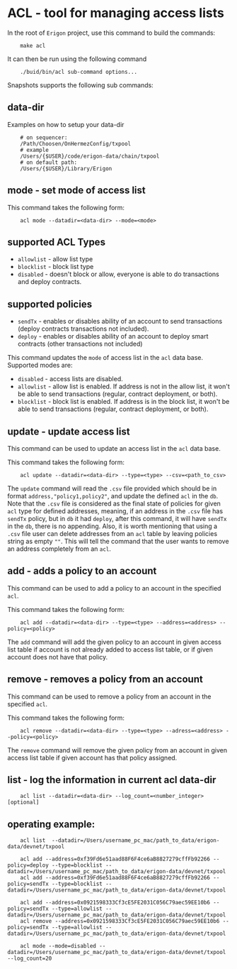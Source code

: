 # ACL - tool for managing access lists

In the root of `Erigon` project, use this command to build the commands:

```shell
    make acl
```

It can then be run using the following command

```shell
    ./buid/bin/acl sub-command options...
```

Snapshots supports the following sub commands:

## data-dir

Examples on how to setup your data-dir

```shell
    # on sequencer:
    /Path/Choosen/OnHermezConfig/txpool
    # example
    /Users/{$USER}/code/erigon-data/chain/txpool
    # on default path:
    /Users/{$USER}/Library/Erigon
```

## mode - set mode of access list 

This command takes the following form: 

```shell
    acl mode --datadir=<data-dir> --mode=<mode> 
```

## supported ACL Types
- `allowlist` - allow list type
- `blocklist` - block list type
- `disabled` - doesn't block or allow, everyone is able to do transactions and deploy contracts.

## supported policies
- `sendTx` - enables or disables ability of an account to send transactions (deploy contracts transactions not included).
- `deploy` - enables or disables ability of an account to deploy smart contracts (other transactions not included)

This command updates the `mode` of access list in the `acl` data base. Supported modes are:
- `disabled` - access lists are disabled.
- `allowlist` - allow list is enabled. If address is not in the allow list, it won't be able to send transactions (regular, contract deployment, or both).
- `blocklist` - block list is enabled. If address is in the block list, it won't be able to send transactions (regular, contract deployment, or both).

## update - update access list

This command can be used to update an access list in the `acl` data base.

This command takes the following form: 

```shell
    acl update --datadir=<data-dir> --type=<type> --csv=<path_to_csv>
```
The `update` command will read the `.csv` file provided which should be in format `address,"policy1,policy2"`, and update the defined `acl` in the `db`. Note that the `.csv` file is considered as the final state of policies for given `acl` type for defined addresses, meaning, if an address in the `.csv` file has `sendTx` policy, but in `db` it had `deploy`, after this command, it will have `sendTx` in the `db`, there is no appending. Also, it is worth mentioning that using a `.csv` file user can delete addresses from an `acl` table by leaving policies string as empty `""`. This will tell the command that the user wants to remove an address completely from an `acl`.

## add - adds a policy to an account

This command can be used to add a policy to an account in the specified `acl`.

This command takes the following form: 

```shell
    acl add --datadir=<data-dir> --type=<type> --address=<address> --policy=<policy>
```

The `add` command will add the given policy to an account in given access list table if account is not already added to access list table, or if given account does not have that policy.

## remove - removes a policy from an account

This command can be used to remove a policy from an account in the specified `acl`.

This command takes the following form: 

```shell
    acl remove --datadir=<data-dir> --type=<type> --adress=<address> --policy=<policy>
```
The `remove` command will remove the given policy from an account in given access list table if given account has that policy assigned.

## list - log the information in current acl data-dir

```shell
    acl list --datadir=<data-dir> --log_count=<number_integer>[optional]
```

## operating example:

```shell
    acl list  --datadir=/Users/username_pc_mac/path_to_data/erigon-data/devnet/txpool

    acl add --address=0xf39Fd6e51aad88F6F4ce6aB8827279cffFb92266 --policy=deploy --type=blocklist --datadir=/Users/username_pc_mac/path_to_data/erigon-data/devnet/txpool
    acl add --address=0xf39Fd6e51aad88F6F4ce6aB8827279cffFb92266 --policy=sendTx --type=blocklist --datadir=/Users/username_pc_mac/path_to_data/erigon-data/devnet/txpool

    acl add --address=0x0921598333Cf3cE5FE2031C056C79aec59EE10b6 --policy=sendTx --type=allowlist --datadir=/Users/username_pc_mac/path_to_data/erigon-data/devnet/txpool
    acl remove --address=0x0921598333Cf3cE5FE2031C056C79aec59EE10b6 --policy=sendTx --type=allowlist --datadir=/Users/username_pc_mac/path_to_data/erigon-data/devnet/txpool

    acl mode --mode=disabled --datadir=/Users/username_pc_mac/path_to_data/erigon-data/devnet/txpool --log_count=20
```